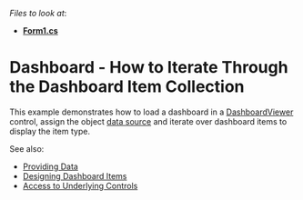 <!-- default file list -->
*Files to look at*:

* **[Form1.cs](./CS/NewProject/Form1.cs)**
<!-- default file list end -->
# Dashboard - How to Iterate Through the Dashboard Item Collection

This example demonstrates how to load a dashboard in a [DashboardViewer](https://docs.devexpress.com/Dashboard/116975) control, assign the object [data source](https://docs.devexpress.com/Dashboard/16914) and iterate over dashboard items to display the item type.

See also:

* [Providing Data](https://docs.devexpress.com/Dashboard/16914)
* [Designing Dashboard Items](https://docs.devexpress.com/Dashboard/12141)
* [Access to Underlying Controls](https://docs.devexpress.com/Dashboard/18019)
